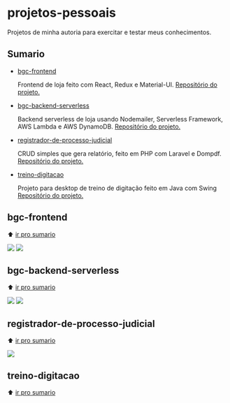 # projetos-pessoais

Projetos de minha autoria para exercitar e testar meus conhecimentos. 

## Sumario

- [bgc-frontend](#bgc-frontend)

  Frontend de loja feito com React, Redux e Material-UI. [Repositório do projeto.](https://github.com/felippedesouza/bgc-frontend)

- [bgc-backend-serverless](#bgc-backend-serverless)

  Backend serverless de loja usando Nodemailer, Serverless Framework, AWS Lambda e AWS DynamoDB. [Repositório do projeto.](https://github.com/felippedesouza/bgc-backend-serverless)

- [registrador-de-processo-judicial](#registrador-de-processo-judicial)
  
  CRUD simples que gera relatório, feito em PHP com Laravel e Dompdf. [Repositório do projeto.](https://github.com/felippedesouza/registrador-de-processo-judicial)

- [treino-digitacao](#treino-digitacao)
  
  Projeto para desktop de treino de digitação feito em Java com Swing [Repositório do projeto.](https://github.com/felippedesouza/treino-digitacao)

## bgc-frontend

:arrow_up: [ir pro sumario](#sumario)

![](https://raw.githubusercontent.com/felippedesouza/bgc-frontend/main/img/v3-1.png)
![](https://raw.githubusercontent.com/felippedesouza/bgc-frontend/main/img/v3-2.png)

## bgc-backend-serverless

:arrow_up: [ir pro sumario](#sumario)

![](https://raw.githubusercontent.com/felippedesouza/bgc-frontend/main/img/v3-1.png)
![](https://raw.githubusercontent.com/felippedesouza/bgc-frontend/main/img/v3-2.png)

## registrador-de-processo-judicial

:arrow_up: [ir pro sumario](#sumario)

![](https://raw.githubusercontent.com/felippedesouza/registrador-de-processo-judicial/master/img/usando.gif)

## treino-digitacao

:arrow_up: [ir pro sumario](#sumario)

![]()
